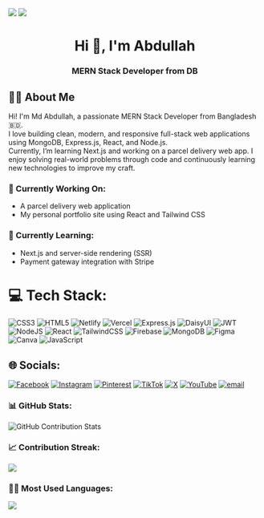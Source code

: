<img src="https://i.ibb.co/qY7PJLbH/Black-Minimalist-Motivation-Quote-Linked-In-Banner-1.png"/>



<img src="https://komarev.com/ghpvc/?username=mdabdullahr&style=flat-square&color=blue" />


<h1 align="center">Hi 👋, I'm Abdullah</h1>

<h3 align="center">MERN Stack Developer from DB</h3>


## 🧑‍💻 About Me

Hi! I'm Md Abdullah, a passionate MERN Stack Developer from Bangladesh 🇧🇩.  
I love building clean, modern, and responsive full-stack web applications using MongoDB, Express.js, React, and Node.js.  
Currently, I’m learning Next.js and working on a parcel delivery web app. 
I enjoy solving real-world problems through code and continuously learning new technologies to improve my craft.


### 🔭 Currently Working On:
- A parcel delivery web application
- My personal portfolio site using React and Tailwind CSS

### 🌱 Currently Learning:
- Next.js and server-side rendering (SSR)
- Payment gateway integration with Stripe


# 💻 Tech Stack:
![CSS3](https://img.shields.io/badge/css3-%231572B6.svg?style=for-the-badge&logo=css3&logoColor=white) ![HTML5](https://img.shields.io/badge/html5-%23E34F26.svg?style=for-the-badge&logo=html5&logoColor=white) ![Netlify](https://img.shields.io/badge/netlify-%23000000.svg?style=for-the-badge&logo=netlify&logoColor=#00C7B7) ![Vercel](https://img.shields.io/badge/vercel-%23000000.svg?style=for-the-badge&logo=vercel&logoColor=white) ![Express.js](https://img.shields.io/badge/express.js-%23404d59.svg?style=for-the-badge&logo=express&logoColor=%2361DAFB) ![DaisyUI](https://img.shields.io/badge/daisyui-5A0EF8?style=for-the-badge&logo=daisyui&logoColor=white) ![JWT](https://img.shields.io/badge/JWT-black?style=for-the-badge&logo=JSON%20web%20tokens) ![NodeJS](https://img.shields.io/badge/node.js-6DA55F?style=for-the-badge&logo=node.js&logoColor=white) ![React](https://img.shields.io/badge/react-%2320232a.svg?style=for-the-badge&logo=react&logoColor=%2361DAFB) ![TailwindCSS](https://img.shields.io/badge/tailwindcss-%2338B2AC.svg?style=for-the-badge&logo=tailwind-css&logoColor=white) ![Firebase](https://img.shields.io/badge/firebase-a08021?style=for-the-badge&logo=firebase&logoColor=ffcd34) ![MongoDB](https://img.shields.io/badge/MongoDB-%234ea94b.svg?style=for-the-badge&logo=mongodb&logoColor=white) ![Figma](https://img.shields.io/badge/figma-%23F24E1E.svg?style=for-the-badge&logo=figma&logoColor=white) ![Canva](https://img.shields.io/badge/Canva-%2300C4CC.svg?style=for-the-badge&logo=Canva&logoColor=white) ![JavaScript](https://img.shields.io/badge/javascript-%23323330.svg?style=for-the-badge&logo=javascript&logoColor=%23F7DF1E)

## 🌐 Socials:
[![Facebook](https://img.shields.io/badge/Facebook-%231877F2.svg?logo=Facebook&logoColor=white)](https://facebook.com/https://www.facebook.com/md.abdullah.hossain.16133) [![Instagram](https://img.shields.io/badge/Instagram-%23E4405F.svg?logo=Instagram&logoColor=white)](https://instagram.com/https://www.instagram.com/md.hossain8374) [![Pinterest](https://img.shields.io/badge/Pinterest-%23E60023.svg?logo=Pinterest&logoColor=white)](https://pinterest.com/https://www.pinterest.com/mdabdullah162005/?actingBusinessId=1099230358957962274) [![TikTok](https://img.shields.io/badge/TikTok-%23000000.svg?logo=TikTok&logoColor=white)](https://tiktok.com/@md.abdullah8423) [![X](https://img.shields.io/badge/X-black.svg?logo=X&logoColor=white)](https://x.com/https://x.com/MAbdullah38476) [![YouTube](https://img.shields.io/badge/YouTube-%23FF0000.svg?logo=YouTube&logoColor=white)](https://youtube.com/@https://www.youtube.com/@MdAbdullah-m1c5z) [![email](https://img.shields.io/badge/Email-D14836?logo=gmail&logoColor=white)](mailto:mdabdullah162005@gmail.com) 

### 📊 GitHub Stats:
![GitHub Contribution Stats](https://github-readme-stats.vercel.app/api?username=mdabdullahr&show_icons=true&theme=radical)

### 📈 Contribution Streak:
![](https://nirzak-streak-stats.vercel.app/?user=mdabdullahr&theme=dark&hide_border=false)

### 🧑‍💻 Most Used Languages:
![](https://github-readme-stats.vercel.app/api/top-langs/?username=mdabdullahr&theme=dark&hide_border=false&include_all_commits=true&count_private=true&layout=compact)


<!-- Proudly created with GPRM ( https://gprm.itsvg.in ) -->
